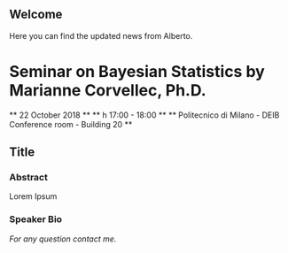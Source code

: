 ## Welcome

Here you can find the updated news from Alberto.

# Seminar on Bayesian Statistics by Marianne Corvellec, Ph.D.

** 22 October 2018 **
** h 17:00 - 18:00 **
** Politecnico di Milano - DEIB Conference room - Building 20 **

## Title

### Abstract

Lorem Ipsum

### Speaker Bio



_For any question contact me._
